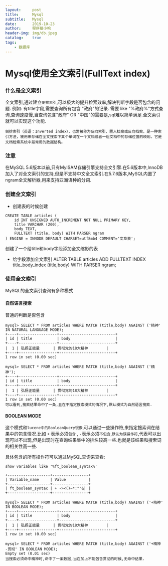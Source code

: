 ```yaml
---
layout:     post
title:      Mysql
subtitle:   Mysql
date:       2019-10-23
author:     程序猿小哈
header-img: img/db.jpeg
catalog: 	true
tags:
    - 数据库
---
```


# Mysql使用全文索引(FullText index)

### 什么是全文索引
全文索引,通过建立`倒排索引`,可以极大的提升检索效率,解决判断字段是否包含的问题.
例如:
有title字段,需要查询所有包含 "政府"的记录. 需要 like "%政府%"方式查询,查询速度慢,当查询包含"政府" OR "中国"的需要是,sql难以简单满足.全文索引就可以实现这个功能.

```
倒排索引（英语：Inverted index），也常被称为反向索引、置入档案或反向档案，是一种索引方法，被用来存储在全文搜索下某个单词在一个文档或者一组文档中的存储位置的映射。它是文档检索系统中最常用的数据结构。
```

### 注意
在MySQL 5.6版本以前,只有MyISAM存储引擎支持全文引擎.在5.6版本中,InnoDB加入了对全文索引的支持,但是不支持中文全文索引.在5.7.6版本,MySQL内置了ngram全文解析器,用来支持亚洲语种的分词.

### 创建全文索引
+ 创建表的时候创建
```
CREATE TABLE articles (
    id INT UNSIGNED AUTO_INCREMENT NOT NULL PRIMARY KEY,
    title VARCHAR (200),
    body TEXT,
    FULLTEXT (title, body) WITH PARSER ngram
) ENGINE = INNODB DEFAULT CHARSET=utf8mb4 COMMENT='文章表';
```
创建了一个给title和body字段添加全文缩影的表

+ 给字段添加全文索引
ALTER TABLE articles ADD FULLTEXT INDEX title_body_index (title,body) WITH PARSER ngram;

### 使用全文索引
MySQL的全文索引查询有多种模式

#### 自然语言搜索
普通的判断是否包含

```
mysql> SELECT * FROM articles WHERE MATCH (title,body) AGAINST ('精神' IN NATURAL LANGUAGE MODE);
+----+-----------------+-------------------------+
| id | title           | body                    |
+----+-----------------+-------------------------+
|  1 | 弘扬正能量      | 贯彻党的18大精神        |
+----+-----------------+-------------------------+
1 row in set (0.00 sec)

mysql> SELECT * FROM articles WHERE MATCH (title,body) AGAINST ('精神');
+----+-----------------+-------------------------+
| id | title           | body                    |
+----+-----------------+-------------------------+
|  1 | 弘扬正能量      | 贯彻党的18大精神        |
+----+-----------------+-------------------------+
1 row in set (0.00 sec)
可以看到,搜索结果命中了一条,且在不指定搜索模式的情况下,默认模式为自然语言搜索.

```

#### BOOLEAN MODE
这个模式和`lucene中的BooleanQuery很像`,可以通过一些操作符,来指定搜索词在结果中的包含情况.比如 `+` 表示必须`包含` , `-`表示必须`不包含`,`默认为误操作符`,代表可以出现可以不出现,但是出现时在查询结果集中的排名较高一些.也就是该结果和搜索词的相关性高一些.

具体包含的所有操作符可以通过MySQL查询来查看:
```
show variables like '%ft_boolean_syntax%'

+-------------------+----------------+
| Variable_name     | Value          |
+-------------------+----------------+
| ft_boolean_syntax | + -><()~*:""&| |
+-------------------+----------------+
```

```
mysql> SELECT * FROM articles WHERE MATCH (title,body) AGAINST ('+精神' IN BOOLEAN MODE);
+----+-----------------+-------------------------+
| id | title           | body                    |
+----+-----------------+-------------------------+
|  1 | 弘扬正能量      | 贯彻党的18大精神        |
+----+-----------------+-------------------------+
1 row in set (0.00 sec)

mysql> SELECT * FROM articles WHERE MATCH (title,body) AGAINST ('+精神 -贯彻' IN BOOLEAN MODE);
Empty set (0.01 sec)
当搜索必须命中精神时,命中了一条数据,当在加上不能包含贯彻的时候,无命中结果.
```





